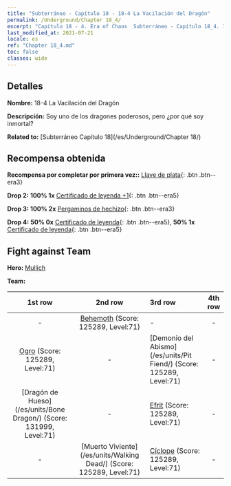 ```yaml
---
title: "Subterráneo - Capítulo 18 - 18-4 La Vacilación del Dragón"
permalink: /Underground/Chapter 18_4/
excerpt: "Capítulo 18 - 4. Era of Chaos  Subterráneo - Capítulo 18_4. 18-4 La Vacilación del Dragón"
last_modified_at: 2021-07-21
locale: es
ref: "Chapter 18_4.md"
toc: false
classes: wide
---
```


## Detalles

 **Nombre:** 18-4 La Vacilación del Dragón

 **Descripción:** Soy uno de los dragones poderosos, pero ¿por qué soy inmortal?

 **Related to:** [Subterráneo Capítulo 18](/es/Underground/Chapter 18/)

## Recompensa obtenida

 **Recompensa por completar por primera vez::** [Llave de plata](/ItemsES/con_693/){: .btn .btn--era3}

 **Drop 2:** **100% 1x** [Certificado de leyenda +1](/ItemsES/mat_74/){: .btn .btn--era5}

 **Drop 3:** **100% 2x** [Pergaminos de hechizo](/ItemsES/con_694/){: .btn .btn--era3}

 **Drop 4:** **50% 0x** [Certificado de leyenda](/ItemsES/mat_67/){: .btn .btn--era5}, **50% 1x** [Certificado de leyenda](/ItemsES/mat_67/){: .btn .btn--era5}


## Fight against Team
 **Hero:** [Mullich](/es/heroes/Mullich/)

 **Team:**


  | 1st row | 2nd row | 3rd row | 4th row |
  |:----:|:----:|:----|:----:|
  | - | [Behemoth](/es/units/Behemoth/) (Score: 125289, Level:71)  | - | - |
  | [Ogro](/es/units/Ogre/) (Score: 125289, Level:71)  | - | [Demonio del Abismo](/es/units/Pit Fiend/) (Score: 125289, Level:71)  | - |
  | [Dragón de Hueso](/es/units/Bone Dragon/) (Score: 131999, Level:71)  | - | [Efrit](/es/units/Efreeti/) (Score: 125289, Level:71)  | - |
  | - | [Muerto Viviente](/es/units/Walking Dead/) (Score: 125289, Level:71)  | [Cíclope](/es/units/Cyclops/) (Score: 125289, Level:71)  | - |


